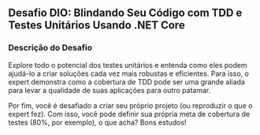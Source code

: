## Desafio DIO: Blindando Seu Código com TDD e Testes Unitários Usando .NET Core

### Descrição do Desafio
Explore todo o potencial dos testes unitários e entenda como eles podem ajudá-lo a criar soluções cada vez mais robustas e eficientes. 
Para isso, o expert demonstra como a cobertura de TDD pode ser uma grande aliada para levar a qualidade de suas aplicações para outro 
patamar.

Por fim, você é desafiado a criar seu próprio projeto (ou reproduzir o que o expert fez). Com isso, você pode definir sua própria meta 
de cobertura de testes (80%, por exemplo), o que acha? Bons estudos!
